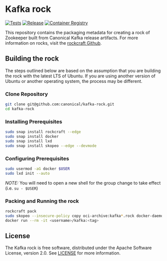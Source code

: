 # Kafka rock

[![Tests](https://github.com/canonical/kafka-rock/actions/workflows/ci.yaml/badge.svg?branch=3-22.04)](https://github.com/canonical/kafka-operator/actions/workflows/ci.yaml?query=branch%3A3-22.04)
[![Release](https://github.com/canonical/kafka-rock/actions/workflows/publish.yaml/badge.svg)](https://github.com/canonical/kafka-rock/actions/workflows/publish.yaml)
[![Container Registry](https://img.shields.io/badge/Container%20Registry-published-blue)](https://github.com/canonical/kafka-rock/pkgs/container/kafka)

This repository contains the packaging metadata for creating a rock of Zookeeper built from Canonical Kafka release artifacts.  For more information on rocks, visit the [rockcraft Github](https://github.com/canonical/rockcraft).

## Building the rock

The steps outlined below are based on the assumption that you are building the rock with the latest LTS of Ubuntu.  If you are using another version of Ubuntu or another operating system, the process may be different.

### Clone Repository
```bash
git clone git@github.com:canonical/kafka-rock.git
cd kafka-rock
```

### Installing Prerequisites
```bash
sudo snap install rockcraft --edge
sudo snap install docker
sudo snap install lxd
sudo snap install skopeo --edge --devmode
```

### Configuring Prerequisites
```bash
sudo usermod -aG docker $USER 
sudo lxd init --auto
```
*_NOTE:_* You will need to open a new shell for the group change to take effect (i.e. `su - $USER`)

### Packing and Running the rock

```bash
rockcraft pack
sudo skopeo --insecure-policy copy oci-archive:kafka*.rock docker-daemon:<username>/kafka:<tag>
docker run --rm -it <username>/kafka:<tag>
```
## License
The Kafka rock is free software, distributed under the Apache
Software License, version 2.0. See
[LICENSE](https://github.com/canonical/zookeeper-rock/blob/3.6/stable/LICENSE)
for more information.
